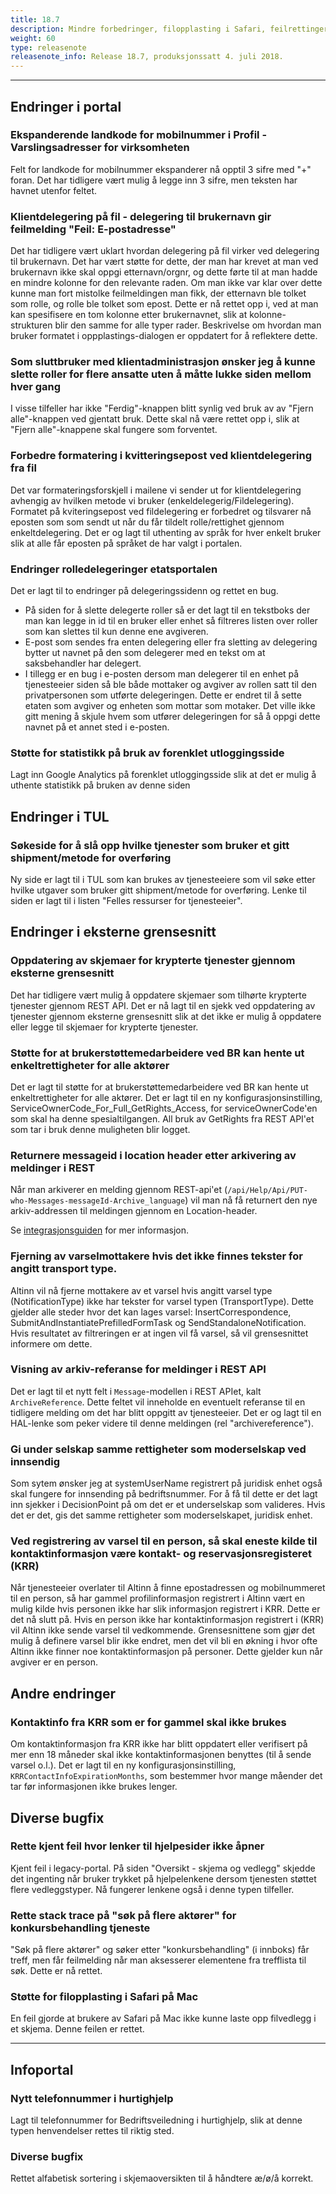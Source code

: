 ```yaml
---
title: 18.7
description: Mindre forbedringer, filopplasting i Safari, feilrettinger m.m.
weight: 60
type: releasenote
releasenote_info: Release 18.7, produksjonssatt 4. juli 2018.
---
```



***
## Endringer i portal

### Ekspanderende landkode for mobilnummer i Profil - Varslingsadresser for virksomheten
Felt for landkode for mobilnummer ekspanderer nå opptil 3 sifre med "+" foran. Det har tidligere vært mulig å legge inn 3 sifre, men teksten har havnet utenfor feltet.

### Klientdelegering på fil - delegering til brukernavn gir feilmelding "Feil: E-postadresse"
Det har tidligere vært uklart hvordan delegering på fil virker ved delegering til brukernavn. Det har vært støtte for dette, der man har krevet at man ved brukernavn ikke skal oppgi etternavn/orgnr, og dette førte til at man hadde en mindre kolonne for den relevante raden.
Om man ikke var klar over dette kunne man fort mistolke feilmeldingen man fikk, der etternavn ble tolket som rolle, og rolle ble tolket som epost. 
Dette er nå rettet opp i, ved at man kan spesifisere en tom kolonne etter brukernavnet, slik at kolonne-strukturen blir den samme for alle typer rader. Beskrivelse om hvordan man bruker formatet i oppplastings-dialogen er oppdatert for å reflektere dette.

### Som sluttbruker med klientadministrasjon ønsker jeg å kunne slette roller for flere ansatte uten å måtte lukke siden mellom hver gang
I visse tilfeller har ikke "Ferdig"-knappen blitt synlig ved bruk av av "Fjern alle"-knappen ved gjentatt bruk. Dette skal nå være rettet opp i, slik at "Fjern alle"-knappene skal fungere som forventet.

### Forbedre formatering i kvitteringsepost ved klientdelegering fra fil
Det var formateringsforskjell i mailene vi sender ut for klientdelegering avhengig av hvilken metode vi bruker (enkeldelegerig/Fildelegering).
Formatet på kviteringsepost ved fildelegering er forbedret og tilsvarer nå eposten som som sendt ut når du får tildelt rolle/rettighet gjennom enkeltdelegering.
Det er og lagt til uthenting av språk for hver enkelt bruker slik at alle får eposten på språket de har valgt i portalen.

### Endringer rolledelegeringer etatsportalen
Det er lagt til to endringer på delegeringssidenn og rettet en bug. 

- På siden for å slette delegerte roller så er det lagt til en tekstboks der man kan legge in id til en bruker eller enhet så filtreres listen over roller som kan slettes til kun denne ene avgiveren.
- E-post som sendes fra enten delegering eller fra sletting av delegering bytter ut navnet på den som delegerer med en tekst om at saksbehandler har delegert.
- I tillegg er en bug i e-posten dersom man delegerer til en enhet på tjenesteeier siden så ble både mottaker og avgiver av rollen satt til den privatpersonen som utførte delegeringen. Dette er endret til å sette etaten som avgiver og enheten som mottar som motaker. Det ville ikke gitt mening å skjule hvem som utfører delegeringen for så å oppgi dette navnet på et annet sted i e-posten. 

### Støtte for statistikk på bruk av forenklet utloggingsside
Lagt inn Google Analytics på forenklet utloggingsside slik at det er mulig å uthente statistikk på bruken av denne siden

## Endringer i TUL

### Søkeside for å slå opp hvilke tjenester som bruker et gitt shipment/metode for overføring
Ny side er lagt til i TUL som kan brukes av tjenesteeiere som vil søke etter hvilke utgaver som bruker gitt shipment/metode for overføring. Lenke til siden er lagt til i listen "Felles ressurser for tjenesteeier".

## Endringer i eksterne grensesnitt

### Oppdatering av skjemaer for krypterte tjenester gjennom eksterne grensesnitt
Det har tidligere vært mulig å oppdatere skjemaer som tilhørte krypterte tjenester gjennom REST API. Det er nå lagt til en sjekk ved oppdatering av tjenester gjennom eksterne grensesnitt slik at det ikke er mulig å oppdatere eller legge til skjemaer for krypterte tjenester.

### Støtte for at brukerstøttemedarbeidere ved BR kan hente ut enkeltrettigheter for alle aktører
Det er lagt til støtte for at brukerstøttemedarbeidere ved BR kan hente ut enkeltrettigheter for alle aktører. Det er lagt til en ny konfigurasjonsinstilling, ServiceOwnerCode_For_Full_GetRights_Access, for serviceOwnerCode'en som skal ha denne spesialtilgangen. 
All bruk av GetRights fra REST API'et som tar i bruk denne muligheten blir logget. 

### Returnere messageid i location header etter arkivering av meldinger i REST
Når man arkiverer en melding gjennom REST-api'et (`/api/Help/Api/PUT-who-Messages-messageId-Archive_language`) vil man nå få returnert den nye arkiv-addressen til meldingen gjennom en Location-header. 

Se [integrasjonsguiden](/docs/guides/integrasjon/sluttbrukere/api/meldinger/arkivere/) for mer informasjon.

### Fjerning av varselmottakere hvis det ikke finnes tekster for angitt transport type.
Altinn vil nå fjerne mottakere av et varsel hvis angitt varsel type (NotificationType) ikke har tekster for varsel typen (TransportType). Dette gjelder alle steder hvor det kan lages varsel: InsertCorrespondence, SubmitAndInstantiatePrefilledFormTask og SendStandaloneNotification. Hvis resultatet av filtreringen er at ingen vil få varsel, så vil grensesnittet informere om dette.

### Visning av arkiv-referanse for meldinger i REST API
Det er lagt til et nytt felt i `Message`-modellen i REST APIet, kalt `ArchiveReference`. Dette feltet vil inneholde en eventuelt referanse til en tidligere melding om det har blitt oppgitt av tjenesteeier. Det er og lagt til en HAL-lenke som peker videre til denne meldingen (rel "archivereference").

### Gi under selskap samme rettigheter som moderselskap ved innsendig 
Som sytem ønsker jeg at systemUserName registrert på juridisk enhet også skal fungere for innsending på bedriftsnummer. For å få til dette er det lagt inn sjekker i DecisionPoint på om det er et underselskap som valideres. Hvis det er det, gis det samme rettigheter som moderselskapet, juridisk enhet. 

### Ved registrering av varsel til en person, så skal eneste kilde til kontaktinformasjon være kontakt- og reservasjonsregisteret (KRR)
Når tjenesteeier overlater til Altinn å finne epostadressen og mobilnummeret til en person, så har gammel profilinformasjon registrert i Altinn vært en mulig kilde hvis personen ikke har slik informasjon registrert i KRR. Dette er det nå slutt på. Hvis en person ikke har kontaktinformasjon registrert i (KRR) vil Altinn ikke sende varsel til vedkommende. Grensesnittene som gjør det mulig å definere varsel blir ikke endret, men det vil bli en økning i hvor ofte Altinn ikke finner noe kontaktinformasjon på personer. Dette gjelder kun når avgiver er en person.

## Andre endringer

### Kontaktinfo fra KRR som er for gammel skal ikke brukes
Om kontaktinformasjon fra KRR ikke har blitt oppdatert eller verifisert på mer enn 18 måneder skal ikke kontaktinformasjonen benyttes (til å sende varsel o.l.). 
Det er lagt til en ny konfigurasjonsinstilling, `KRRContactInfoExpirationMonths`, som bestemmer hvor mange måender det tar før informasjonen ikke brukes lenger.

## Diverse bugfix

### Rette kjent feil hvor lenker til hjelpesider ikke åpner
Kjent feil i legacy-portal. På siden "Oversikt - skjema og vedlegg" skjedde det ingenting når bruker trykket på hjelpelenkene dersom tjenesten støttet flere vedleggstyper. Nå fungerer lenkene også i denne typen tilfeller.

### Rette stack trace på "søk på flere aktører" for konkursbehandling tjeneste
"Søk på flere aktører" og søker etter "konkursbehandling" (i innboks) får treff, men får feilmelding når man aksesserer elementene fra trefflista til søk. Dette er nå rettet.

### Støtte for filopplasting i Safari på Mac
En feil gjorde at brukere av Safari på Mac ikke kunne laste opp filvedlegg i et skjema. Denne feilen er rettet.

***
## Infoportal

### Nytt telefonnummer i hurtighjelp
Lagt til telefonnummer for Bedriftsveiledning i hurtighjelp, slik at denne typen henvendelser rettes til riktig sted.

### Diverse bugfix
Rettet alfabetisk sortering i skjemaoversikten til å håndtere æ/ø/å korrekt.
